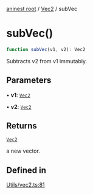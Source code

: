 [aninest root](../../index.md) / [Vec2](../index.md) / subVec

# subVec()

```ts
function subVec(v1, v2): Vec2
```

Subtracts v2 from v1 immutably.

## Parameters

• **v1**: [`Vec2`](../type-aliases/Vec2.md)

• **v2**: [`Vec2`](../type-aliases/Vec2.md)

## Returns

[`Vec2`](../type-aliases/Vec2.md)

a new vector.

## Defined in

[Utils/vec2.ts:81](https://github.com/zphrs/aninest/blob/8c5d5cec878cb0688cbcb852e4de66105e356f88/core/src/Utils/vec2.ts#L81)
